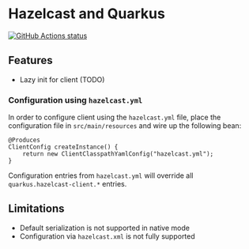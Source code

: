 # Hazelcast and Quarkus

<a href="https://github.com/actions/toolkit"><img alt="GitHub Actions status" src="https://github.com/pivovarit/quarkus-hazelcast-client-extension/workflows/build/badge.svg"></a>

## Features
- Lazy init for client (TODO)

### Configuration using `hazelcast.yml`

In order to configure client using the `hazelcast.yml` file, place the configuration file in `src/main/resources` and wire up the following bean:

    @Produces
    ClientConfig createInstance() {
        return new ClientClasspathYamlConfig("hazelcast.yml");
    }
    
Configuration entries from `hazelcast.yml` will override all `quarkus.hazelcast-client.*` entries.

## Limitations
- Default serialization is not supported in native mode
- Configuration via `hazelcast.xml` is not fully supported
